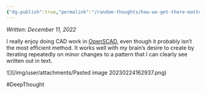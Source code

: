 ```yaml
---
{"dg-publish":true,"permalink":"/random-thoughts/how-we-get-there-matters-more-than-where-we-are-going/","dgPassFrontmatter":true}
---
```


*Written: December 11, 2022*

I really enjoy doing CAD work in [OpenSCAD](https://openscad.org/), even though it probably isn’t the most efficient method. It works well with my brain’s desire to create by iterating repeatedly on minor changes to a pattern that I can clearly see written out in text.

![](/img/user/attachments/Pasted image 20230224162937.png)

#DeepThought 